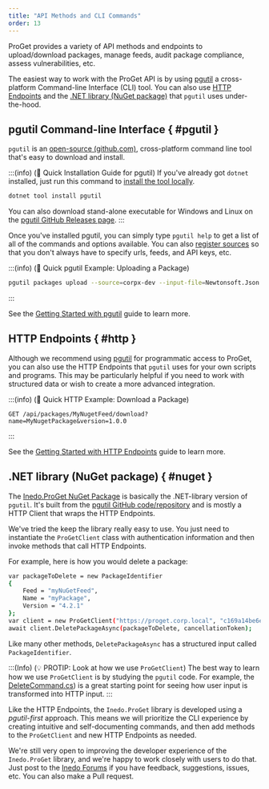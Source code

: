 ```yaml
---
title: "API Methods and CLI Commands"
order: 13
---
```


ProGet provides a variety of API methods and endpoints to upload/download packages, manage feeds, audit package compliance, assess vulnerabilities, etc.

The easiest way to work with the ProGet API is by using [pgutil](#pgutil) a cross-platform Command-line Interface (CLI) tool. You can also use [HTTP Endpoints](#http) and the [.NET library (NuGet package)](#dotnet) that `pgutil` uses under-the-hood.

## pgutil Command-line Interface { #pgutil }

`pgutil` is an [open-source (github.com)](https://github.com/inedo/pgutil), cross-platform command line tool that's easy to download and install.


:::(info) (🚀 Quick Installation Guide for pgutil)
If you've already got `dotnet` installed, just run this command to [install the tool locally](https://docs.microsoft.com/en-us/dotnet/core/tools/global-tools).

```bash
dotnet tool install pgutil
```
You can also download stand-alone executable for Windows and Linux on the [pgutil GitHub Releases page](https://github.com/Inedo/pgutil/releases).
:::

Once you've installed pgutil, you can simply type `pgutil help` to get a list of all of the commands and options available. You can also [register sources](/docs/proget/reference-api/proget-pgutil#sources) so that you don't always have to specify urls, feeds, and API keys, etc.

:::(info) (🚀 Quick pgutil Example: Uploading a Package)

```bash
pgutil packages upload --source=corpx-dev --input-file=Newtonsoft.Json.13.0.3.nupkg
```
:::

See the [Getting Started with pgutil](/docs/proget/reference-api/proget-pgutil) guide to learn more.

## HTTP Endpoints { #http }

Although we recommend using [pgutil](/docs/proget/reference-api/proget-pgutil) for programmatic access to ProGet, you can also use the HTTP Endpoints that `pgutil` uses for your own scripts and programs. This may be particularly helpful if you need to work with structured data or wish to create a more advanced integration.

:::(info) (🚀 Quick HTTP Example: Download a Package)

```plaintext
GET /api/packages/MyNugetFeed/download?name=MyNugetPackage&version=1.0.0
```

:::

 See the [Getting Started with HTTP Endpoints](/docs/proget/reference-api/proget-api-http) guide to learn more.

## .NET library (NuGet package) { #nuget }

The [Inedo.ProGet NuGet Package](https://www.nuget.org/packages/Inedo.ProGet) is basically the .NET-library version of `pgutil`. It's built from the [pgutil GitHub code/repository](https://github.com/Inedo/pgutil/tree/thousand/Inedo.ProGet) and is mostly a HTTP Client that wraps the HTTP Endpoints.

We've tried the keep the library really easy to use. You just need to instantiate the `ProGetClient` class with authentication information and then invoke methods that call HTTP Endpoints. 

For example, here is how you would delete a package:

```bash
var packageToDelete = new PackageIdentifier                                                            
{                                                                                                      
    Feed = "myNuGetFeed",                                                                              
    Name = "myPackage",                                                                                
    Version = "4.2.1"                                                                                  
};                                                                                                     
var client = new ProGetClient("https://proget.corp.local", "c169a14be6e0c36f2f195fe9d3de9b77af5f8dd5");
await client.DeletePackageAsync(packageToDelete, cancellationToken);                                   
```

Like many other methods, `DeletePackageAsync` has a structured input called `PackageIdentifier`. 

:::(Info) (💡 PROTIP: Look at how we use `ProGetClient`)
The best way to learn how we use `ProGetClient` is by studying the `pgutil` code.  For example, the [DeleteCommand.cs](https://github.com/Inedo/pgutil/blob/thousand/pgutil/Packages/DeleteCommand.cs)) is a great starting point for seeing how user input is transformed into HTTP input.
:::

Like the HTTP Endpoints, the `Inedo.ProGet` library is developed using a *pgutil-first* approach. This means we will prioritize the CLI experience by creating intuitive and self-documenting commands, and then add methods to the `ProGetClient` and new HTTP Endpoints as needed.

We're still very open to improving the developer experience of the `Inedo.ProGet` library, and we're happy to work closely with users to do that. Just post to the [Inedo Forums](https://forums.inedo.com/) if you have feedback, suggestions, issues, etc. You can also make a Pull request.